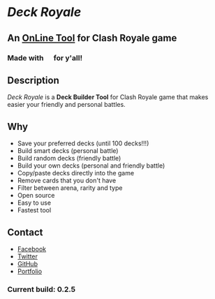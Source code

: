 # _Deck Royale_

## An [OnLine Tool](https://deckroyale.now.sh) for Clash Royale game

### Made with <img src="https://assets-cdn.github.com/images/icons/emoji/unicode/1f499.png" width=15> for y'all!

## Description
  _Deck Royale_ is a **Deck Builder Tool** for Clash Royale game that makes easier your friendly and personal battles.

## Why
  - Save your preferred decks (until 100 decks!!!)
  - Build smart decks (personal battle)
  - Build random decks (friendly battle)
  - Build your own decks (personal and friendly battle)
  - Copy/paste decks directly into the game
  - Remove cards that you don't have
  - Filter between arena, rarity and type
  - Open source
  - Easy to use
  - Fastest tool

## Contact
  - [Facebook](https://www.facebook.com/Lucas.Naja0)
  - [Twitter](https://twitter.com/LucasNaja0)
  - [GitHub](https://github.com/LucasNaja)
  - [Portfolio](https://lucasnaja.github.io/portfolio-reactjs)

### Current build: 0.2.5